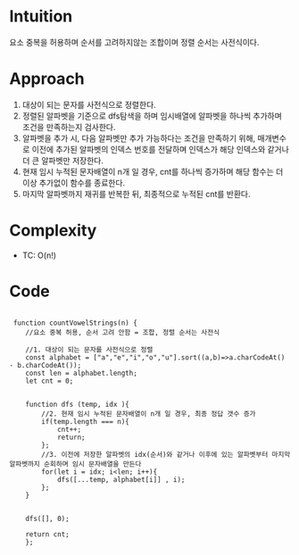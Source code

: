 # Intuition

요소 중복을 허용하며 순서를 고려하지않는 조합이며 정렬 순서는 사전식이다.

# Approach

1. 대상이 되는 문자를 사전식으로 정렬한다.
2. 정렬된 알파벳을 기준으로 dfs탐색을 하며 임시배열에 알파벳을 하나씩 추가하며 조건을 만족하는지 검사한다.
3. 알파벳을 추가 시, 다음 알파벳만 추가 가능하다는 조건을 만족하기 위해, 매개변수로 이전에 추가된 알파벳의 인덱스 번호를 전달하며 인덱스가 해당 인덱스와 같거나 더 큰 알파벳만 저장한다.
4. 현재 임시 누적된 문자배열이 n개 일 경우, cnt를 하나씩 증가하며 해당 함수는 더 이상 추가없이 함수를 종료한다.
5. 마지막 알파벳까지 재귀를 반복한 뒤, 최종적으로 누적된 cnt를 반환다.

# Complexity

- TC: O(n!)

# Code

```

 function countVowelStrings(n) {
    //요소 중복 허용, 순서 고려 안함 = 조합, 정렬 순서는 사전식

    //1. 대상이 되는 문자를 사전식으로 정렬
    const alphabet = ["a","e","i","o","u"].sort((a,b)=>a.charCodeAt() - b.charCodeAt());
    const len = alphabet.length;
    let cnt = 0;


    function dfs (temp, idx ){
        //2. 현재 임시 누적된 문자배열이 n개 일 경우, 최종 정답 갯수 증가
        if(temp.length === n){
            cnt++;
            return;
        };
        //3. 이전에 저장한 알파벳의 idx(순서)와 같거나 이후에 있는 알파벳부터 마지막 알파벳까지 순회하며 임시 문자배열을 만든다
        for(let i = idx; i<len; i++){
            dfs([...temp, alphabet[i]] , i);
        };
    }


    dfs([], 0);

    return cnt;
    };



```

